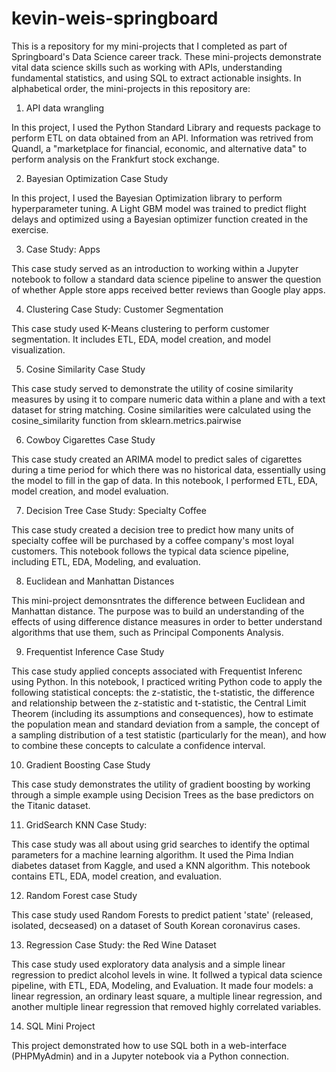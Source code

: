 # kevin-weis-springboard

This is a repository for my mini-projects that I completed as part of Springboard's Data Science career track. These mini-projects demonstrate vital data science skills such as working with APIs, understanding fundamental statistics, and using SQL to extract actionable insights. In alphabetical order, the mini-projects in this repository are:

1. API data wrangling
  
In this project, I used the Python Standard Library and requests package to perform ETL on data obtained from an API. Information was retrived from Quandl, a "marketplace for financial, economic, and alternative data" to perform analysis on the Frankfurt stock exchange. 
  
2. Bayesian Optimization Case Study

In this project, I used the Bayesian Optimization library to perform hyperparameter tuning. A Light GBM model was trained to predict flight delays and optimized using a Bayesian optimizer function created in the exercise.  

3. Case Study: Apps 

This case study served as an introduction to working within a Jupyter notebook to follow a standard data science pipeline to answer the question of whether Apple store apps received better reviews than Google play apps. 

4. Clustering Case Study: Customer Segmentation

This case study used K-Means clustering to perform customer segmentation. It includes ETL, EDA, model creation, and model visualization. 

5. Cosine Similarity Case Study

This case study served to demonstrate the utility of cosine similarity measures by using it to compare numeric data within a plane and with a text dataset for string matching. Cosine similarities were calculated using the cosine_similarity function from sklearn.metrics.pairwise 

6. Cowboy Cigarettes Case Study

This case study created an ARIMA model to predict sales of cigarettes during a time period for which there was no historical data, essentially using the model to fill in the gap of data. In this notebook, I performed ETL, EDA, model creation, and model evaluation. 

7. Decision Tree Case Study: Specialty Coffee

This case study created a decision tree to predict how many units of specialty coffee will be purchased by a coffee company's most loyal customers. This notebook follows the typical data science pipeline, including ETL, EDA, Modeling, and evaluation. 

8. Euclidean and Manhattan Distances

This mini-project demonsntrates the difference between Euclidean and Manhattan distance. The purpose was to build an understanding of the effects of using difference distance measures in order to better understand algorithms that use them, such as Principal Components Analysis.

9. Frequentist Inference Case Study

This case study applied concepts associated with Frequentist Inferenc using Python. In this notebook, I practiced writing Python code to apply the following statistical concepts: the z-statistic, the t-statistic, the difference and relationship between the z-statistic and t-statistic, the Central Limit Theorem (including its assumptions and consequences), how to estimate the population mean and standard deviation from a sample, the concept of a sampling distribution of a test statistic (particularly for the mean), and how to combine these concepts to calculate a confidence interval. 

10. Gradient Boosting Case Study

This case study demonstrates the utility of gradient boosting by working through a simple example using Decision Trees as the base predictors on the Titanic dataset. 
  
11. GridSearch KNN Case Study: 

This case study was all about using grid searches to identify the optimal parameters for a machine learning algorithm. It used the Pima Indian diabetes dataset from Kaggle, and used a KNN algorithm. This notebook contains ETL, EDA, model creation, and evaluation. 
    
12. Random Forest case Study

This case study used Random Forests to predict patient 'state' (released, isolated, decseased) on a dataset of South Korean coronavirus cases. 
  
13. Regression Case Study: the Red Wine Dataset

This case study used exploratory data analysis and a simple linear regression to predict alcohol levels in wine. It follwed a typical data science pipeline, with ETL, EDA, Modeling, and Evaluation. It made four models: a linear regression, an ordinary least square, a multiple linear regression, and another multiple linear regression that removed highly correlated variables. 

14. SQL Mini Project

This project demonstrated how to use SQL both in a web-interface (PHPMyAdmin) and in a Jupyter notebook via a Python connection. 
